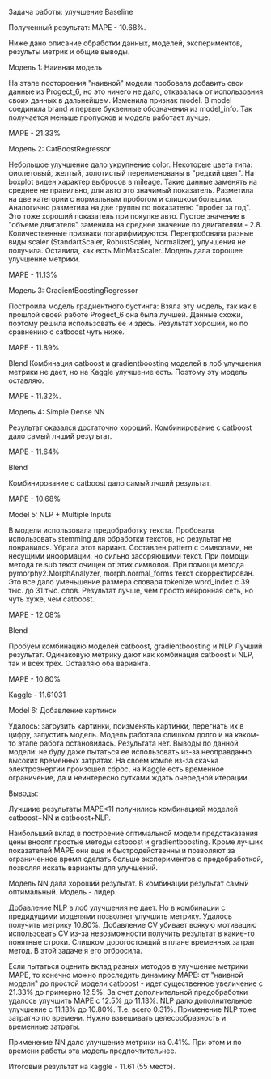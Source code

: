 Задача работы: улучшение Baseline

Полученный результат: MAPE - 10.68%.

Ниже дано описание обработки данных, моделей, экспериментов, результы метрик и общие выводы.

Модель 1: Наивная модель

На этапе постороения "наивной" модели пробовала добавить свои данные из Progect_6, но это ничего не дало, отказалась от использовния своих данных в дальнейшем.
Изменила признак model. В model соединила brand и первые буквенные обозначения из model_info. Так получается меньше пропусков и модель работает лучше.

MAPE - 21.33%

Модель 2: CatBoostRegressor

Небольшое улучшение дало укрупнение color. Некоторые цвета типа: фиолетовый, желтый, золотистый переименованы в "редкий цвет".
На boxplot виден характер выбросов в mileage. Такие данные заменять на среднее не правильно, для авто это значимый показатель. Разметила на две категории с нормальным пробогом и слишком большим.
Аналогично разметила на две группы по показателю "пробег за год". Это тоже хороший показатель при покупке авто.
Пустое значение в "объеме двигателя" заменила на среднее значение по двигателям - 2.8.
Количественные признаки логарифмируются.
Перепробовала разные виды scaler (StandartScaler, RobustScaler, Normalizer), улучшения не получила. Оставила, как есть MinMaxScaler.
Модель дала хорошее улучшение метрики.

MAPE - 11.13%

Модель 3: GradientBoostingRegressor

Построила модель градиентного бустинга: Взяла эту модель, так как в прошлой своей работе Progect_6 она была лучшей. Данные схожи, поэтому решила использовать ее и здесь.
Результат хороший, но по сравнению с catboost чуть ниже.

MAPE - 11.89%

Blend
Комбинация catboost и gradientboosting моделей в лоб улучшения метрики не дает, но на Kaggle улучшение есть. Поэтому эту модель оставляю.

MAPE - 11.32%.

Модель 4: Simple Dense NN

Результат оказался достаточно хороший. Комбинирование с catboost дало самый лчший результат.

MAPE - 11.64%

Blend

Комбинирование с catboost дало самый лчший результат.

MAPE - 10.68%

Model 5: NLP + Multiple Inputs

В модели использовала предобработку текста.
Пробовала использовать stemming для обработки текстов, но результат не понравился. Убрала этот вариант.
Составлен pattern с символами, не несущими информации, но сильно засоряющими текст. При помощи метода re.sub текст очищен от этих символов.
При помощи метода pymorphy2.MorphAnalyzer, morph.normal_forms текст скорректирован.
Это все дало уменьшение размерa словаря tokenize.word_index с 39 тыс. до 31 тыс. слов.
Результат лучше, чем просто нейронная сеть, но чуть хуже, чем catboost.

MAPE - 12.08%

Blend

Пробуем комбинацию моделей catboost, gradientboosting и NLP
Лучший результат.
Одинаковую метрику дают как комбинация catboost и NLP, так и всех трех. Оставляю оба варианта.

MAPE - 10.80%

Kaggle - 11.61031

Model 6: Добавление картинок

Удалось: загрузить картинки, поизменять картинки, перегнать их в цифру, запустить модель. Модель работала слишком долго и на каком-то этапе работа остановилась. Результата нет. Выводы по данной модели: не буду даже пытаться ее использовать из-за неоправданно высоких временных затратах. На своем компе из-за скачка электроэнергии произошел сброс, на Kaggle есть временное ограничение, да и неинтересно сутками ждать очередной итерации.

Выводы:

Лучшиие результаты MAPE<11 получились комбинацией моделей catboost+NN и catboost+NLP.

Наибольший вклад в построение оптимальной модели предстаказания цены вносят простые методы catboost и gradientboosting. Кроме лучших показателей MAPE они еще и быстродейственны и позволяют за ограниченное время сделать больше экспериментов с предобработкой, позволяя искать варианты для улучшений.

Модель NN дала хороший результат. В комбинации результат самый оптимальный. Модель - лидер.

Добавление NLP в лоб улучшения не дает. Но в комбинации с предидущими моделями позволяет улучшить метрику. Удалось получить метрику 10.80%.
Добавление CV убивает всякую мотивацию использовать CV из-за невозможности получить результат в какие-то понятные строки. Слишком дорогостоящий в плане временных затрат метод. В этой задаче я его отбросила.

Если пытаться оценить вклад разных методов в улучшение метрики MAPE, то конечно можно проследить динамику MAPE: от "наивной модели" до простой модели catboost - идет существенное увеличение c 21.33% до примерно 12.5%. За счет дополнительной предобработки удалось улучшить MAPE с 12.5% до 11.13%. NLP дало дополнительное улучшение с 11.13% до 10.80%. Т.е. всего 0.31%. Применение NLP тоже затратно по времени. Нужно взвешивать целесообразность и временные затраты.

Применение NN дало улучшение метрики на 0.41%. При этом и по времени работы эта модель предпочтительнее.

Итоговый результат на kaggle - 11.61 (55 место).
